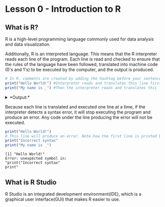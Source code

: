 
# Lesson 0 - Introduction to R 

## What is R?

R is a high-level programming language commonly used for data analysis and data visualization. 

Additionally, R  is an interpreted language. This means that the R interpreter reads each line of the program. Each line is read and checked to ensure that the rules of the language have been followed, translated into machine code (0's and 1's) to be executed by the computer, and the output is produced.

```R
# In R, comments are created by adding the hashtag before your sentence so that the interpretor knows that they are comments.
print("Hello World!") #Interpreter reads and translates this line first
print("My name is _") #Then the interpreter reads and translates this line next
```
<details><summary>*Output:*</summary>
<p>

```
   [1] "Hello World!"
   [1] "My name is _"
```

</p>
</details>

Because each line is translated and executed one line at a time, if the interpreter detects a syntax error, it will stop executing the program and produce an error. Any code under the line producing the error will not be executed.

```R
print("Hello World!") 
# This line will produce an error. Note how the first line is printed but neither the second nor third line are.
print("Incorrect syntax" 
print("My name is _") 
```

```
[1] "Hello World!"
Error: unexpected symbol in:
"print("Incorrect syntax" 
print"
```

## What is R Studio

R Studio is an integrated development environment(IDE), which is a graphical user interface(GUI) that makes R easier to use.


